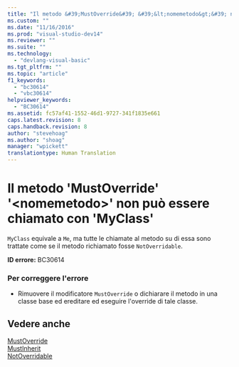 ```yaml
---
title: "Il metodo &#39;MustOverride&#39; &#39;&lt;nomemetodo&gt;&#39; non pu&#242; essere chiamato con &#39;MyClass&#39; | Microsoft Docs"
ms.custom: ""
ms.date: "11/16/2016"
ms.prod: "visual-studio-dev14"
ms.reviewer: ""
ms.suite: ""
ms.technology: 
  - "devlang-visual-basic"
ms.tgt_pltfrm: ""
ms.topic: "article"
f1_keywords: 
  - "bc30614"
  - "vbc30614"
helpviewer_keywords: 
  - "BC30614"
ms.assetid: fc57af41-1552-46d1-9727-341f1835e661
caps.latest.revision: 8
caps.handback.revision: 8
author: "stevehoag"
ms.author: "shoag"
manager: "wpickett"
translationtype: Human Translation
---
```

# Il metodo &#39;MustOverride&#39; &#39;&lt;nomemetodo&gt;&#39; non pu&#242; essere chiamato con &#39;MyClass&#39;
`MyClass` equivale a `Me`, ma tutte le chiamate al metodo su di essa sono trattate come se il metodo richiamato fosse `NotOverridable`.  
  
 **ID errore:** BC30614  
  
### Per correggere l'errore  
  
-   Rimuovere il modificatore `MustOverride` o dichiarare il metodo in una classe base ed ereditare ed eseguire l'override di tale classe.  
  
## Vedere anche  
 [MustOverride](../../visual-basic/language-reference/modifiers/mustoverride.md)   
 [MustInherit](../../visual-basic/language-reference/modifiers/mustinherit.md)   
 [NotOverridable](../../visual-basic/language-reference/modifiers/notoverridable.md)